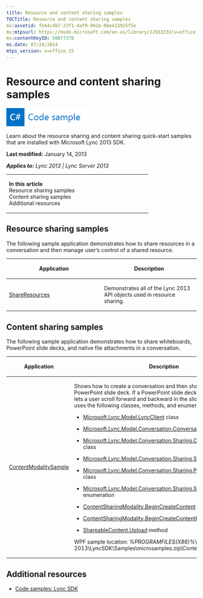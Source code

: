 ```yaml
---
title: Resource and content sharing samples
TOCTitle: Resource and content sharing samples
ms:assetid: fb44c4b7-23f1-4af9-991b-0be413915f5e
ms:mtpsurl: https://msdn.microsoft.com/en-us/library/JJ933233(v=office.15)
ms:contentKeyID: 50877378
ms.date: 07/24/2014
mtps_version: v=office.15
---
```


# Resource and content sharing samples

![Code sample topic](images/JJ937254.mod_icon_codesample_long(Office.15).png "Code sample topic")

Learn about the resource sharing and content sharing quick-start samples that are installed with Microsoft Lync 2013 SDK.

**Last modified:** January 14, 2013

***Applies to:** Lync 2013 | Lync Server 2013*

<table>
<colgroup>
<col style="width: 50%" />
<col style="width: 50%" />
</colgroup>
<tbody>
<tr class="odd">
<td><p><strong>In this article</strong><br />
Resource sharing samples<br />
Content sharing samples<br />
Additional resources</p></td>
<td><p></p></td>
</tr>
</tbody>
</table>

## Resource sharing samples

The following sample application demonstrates how to share resources in a conversation and then manage user’s control of a shared resource.

<table>
<colgroup>
<col style="width: 50%" />
<col style="width: 50%" />
</colgroup>
<thead>
<tr class="header">
<th><p>Application</p></th>
<th><p>Description</p></th>
</tr>
</thead>
<tbody>
<tr class="odd">
<td><p><a href="http://code.msdn.microsoft.com/lync-2013-start-a-927aa595">ShareResources</a></p></td>
<td><p>Demonstrates all of the Lync 2013 API objects used in resource sharing.</p></td>
</tr>
</tbody>
</table>

## Content sharing samples

The following sample application demonstrates how to share whiteboards, PowerPoint slide decks, and native file attachments in a conversation.

<table>
<colgroup>
<col style="width: 50%" />
<col style="width: 50%" />
</colgroup>
<thead>
<tr class="header">
<th><p>Application</p></th>
<th><p>Description</p></th>
</tr>
</thead>
<tbody>
<tr class="odd">
<td><p><a href="http://code.msdn.microsoft.com/lync-2013-control-3b9df73f">ContentModalitySample</a></p></td>
<td><p>Shows how to create a conversation and then share a whiteboard and a PowerPoint slide deck. If a PowerPoint slide deck is shared, the sample lets a user scroll forward and backward in the slide deck. The sample uses the following classes, methods, and enumerations:</p>
<ul>
<li><p><a href="https://msdn.microsoft.com/en-us/library/jj274980(v=office.15)">Microsoft.Lync.Model.LyncClient</a> class</p></li>
<li><p><a href="https://msdn.microsoft.com/en-us/library/jj276988(v=office.15)">Microsoft.Lync.Model.Conversation.Conversation</a> class</p></li>
<li><p><a href="https://msdn.microsoft.com/en-us/library/jj266998(v=office.15)">Microsoft.Lync.Model.Conversation.Sharing.ContentSharingModality</a> class</p></li>
<li><p><a href="https://msdn.microsoft.com/en-us/library/jj277217(v=office.15)">Microsoft.Lync.Model.Conversation.Sharing.ShareableContent</a> class</p></li>
<li><p><a href="https://msdn.microsoft.com/en-us/library/jj277028(v=office.15)">Microsoft.Lync.Model.Conversation.Sharing.PowerPointContent</a> class</p></li>
<li><p><a href="https://msdn.microsoft.com/en-us/library/jj267322(v=office.15)">Microsoft.Lync.Model.Conversation.Sharing.ShareableContentState</a> enumeration</p></li>
<li><p><a href="https://msdn.microsoft.com/en-us/library/jj277556(v=office.15)">ContentSharingModality.BeginCreateContent</a> method</p></li>
<li><p><a href="https://msdn.microsoft.com/en-us/library/jj277389(v=office.15)">ContentSharingModality.BeginCreateContentFromFile</a> method</p></li>
<li><p><a href="https://msdn.microsoft.com/en-us/library/jj278338(v=office.15)">ShareableContent.Upload</a> method</p></li>
</ul>
<p>WPF sample location: <em>%PROGRAMFILES(X86)%</em>\Microsoft Office 2013\LyncSDK\Samples\microsamples.zip\ContentSharingModality</p></td>
</tr>
</tbody>
</table>

## Additional resources

  - [Code samples: Lync SDK](code-samples-lync-sdk.md)

